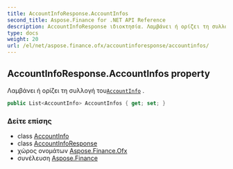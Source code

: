```yaml
---
title: AccountInfoResponse.AccountInfos
second_title: Aspose.Finance for .NET API Reference
description: AccountInfoResponse ιδιοκτησία. Λαμβάνει ή ορίζει τη συλλογή τουAccountInfo .
type: docs
weight: 20
url: /el/net/aspose.finance.ofx/accountinforesponse/accountinfos/
---
```

## AccountInfoResponse.AccountInfos property

Λαμβάνει ή ορίζει τη συλλογή του[`AccountInfo`](../../accountinfo/) .

```csharp
public List<AccountInfo> AccountInfos { get; set; }
```

### Δείτε επίσης

* class [AccountInfo](../../accountinfo/)
* class [AccountInfoResponse](../)
* χώρος ονομάτων [Aspose.Finance.Ofx](../../accountinforesponse/)
* συνέλευση [Aspose.Finance](../../../)


